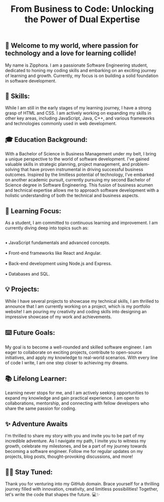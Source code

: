 <!DOCTYPE HTML>

<html>
  
<body>
<header>  
<h1>From Business to Code: Unlocking the Power of Dual Expertise</h1>
</header>  
    
<h2>🌟 Welcome to my world, where passion for technology and a love for learning collide!</h2>

<p>My name is Zipphora. I am a passionate Software Engineering student, dedicated to honing my coding skills and embarking on an exciting journey of learning and growth. Currently, my focus is on building a solid foundation in software development.</p>

<h2>🚀 Skills:</h2>

<p>While I am still in the early stages of my learning journey, I have a strong grasp of HTML and CSS. I am actively working on expanding my skills in other key areas, including JavaScript, Java, C++, and various frameworks and technologies commonly used in web development.</P>

<h2>🎓 Education Background:</h2>

<p>With a Bachelor of Science in Business Management under my belt, I bring a unique perspective to the world of software development. I've gained valuable skills in strategic planning, project management, and problem-solving that have proven instrumental in driving successful business outcomes. 
Inspired by the limitless potential of technology, I've embarked on another academic pursuit, currently pursuing my second Bachelor of Science degree in Software Engineering. This fusion of business acumen and technical expertise allows me to approach software development with a holistic understanding of both the technical and business aspects.</p>

<h2>🌱 Learning Focus:</h2>

<p>As a student, I am committed to continuous learning and improvement. I am currently diving deep into topics such as:
  
  <br>• JavaScript fundamentals and advanced concepts.</br>
  <br>• Front-end frameworks like React and Angular.</br>
  <br>• Back-end development using Node.js and Express.</br>
  <br>• Databases and SQL.</br>
</p>  

<h2>💡 Projects:</h2>

<p>While I have several projects to showcase my technical skills, I am thrilled to announce that I am currently working on a project, which is my portfolio website! I am pouring my creativity and coding skills into designing an impressive showcase of my work and achievements.</p>

<h2>⌨️ Future Goals:</h2>

<p>My goal is to become a well-rounded and skilled software engineer. I am eager to collaborate on exciting projects, contribute to open-source initiatives, and apply my knowledge to real-world scenarios. With every line of code I write, I am one step closer to achieving my dreams.</p>

<h2>📚 Lifelong Learner:</h2>

<p>Learning never stops for me, and I am actively seeking opportunities to expand my knowledge and gain practical experience. I am open to collaborations, mentorship, and connecting with fellow developers who share the same passion for coding.</p>

<h2>✨ Adventure Awaits</h2>

<p>I'm thrilled to share my story with you and invite you to be part of my incredible adventure.
As I navigate my path, I invite you to witness my growth, celebrate my milestones, and be a part of my journey towards becoming a software engineer.
Follow me for regular updates on my projects, blog posts, thought-provoking discussions, and more!</p>

<h2>🫶🏽 Stay Tuned:</h2>

<p>Thank you for venturing into my GitHub domain. Brace yourself for a thrilling journey filled with innovation, creativity, and limitless possibilities! Together, let's write the code that shapes the future. 💻✨</p>
</body>
</html>
